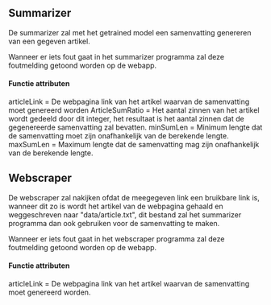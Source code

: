 ## Summarizer
De summarizer zal met het getrained model een samenvatting genereren van een gegeven artikel. 

Wanneer er iets fout gaat in het summarizer programma zal deze foutmelding getoond worden op de webapp. 

#### Functie attributen 
articleLink = De webpagina link van het artikel waarvan de samenvatting moet genereerd worden
ArticleSumRatio = Het aantal zinnen van het artikel wordt gedeeld door dit integer, het resultaat is het aantal zinnen dat de gegenereerde samenvatting zal bevatten. 
minSumLen = Minimum lengte dat de samenvatting moet zijn onafhankelijk van de berekende lengte.
maxSumLen = Maximum lengte dat de samenvatting mag zijn onafhankelijk van de berekende lengte.

## Webscraper
De webscraper zal nakijken ofdat de meegegeven link een bruikbare link is, 
wanneer dit zo is wordt het artikel van de webpagina gehaald en weggeschreven naar "data/article.txt", 
dit bestand zal het summarizer programma dan ook gebruiken voor de samenvatting te maken. 

Wanneer er iets fout gaat in het webscraper programma zal deze foutmelding getoond worden op de webapp. 

#### Functie attributen 
articleLink = De webpagina link van het artikel waarvan de samenvatting moet genereerd worden.


